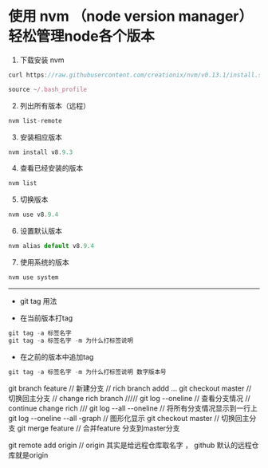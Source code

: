# 使用 nvm （node version manager） 轻松管理node各个版本
1. 下载安装 nvm
```js
curl https://raw.githubusercontent.com/creationix/nvm/v0.13.1/install.sh | bash

source ~/.bash_profile
```
2. 列出所有版本（远程）
```js
nvm list-remote
```
3. 安装相应版本
```js
nvm install v8.9.3
```
4. 查看已经安装的版本
```js
nvm list
```
5. 切换版本
```js
nvm use v8.9.4
```
6. 设置默认版本
```js
nvm alias default v8.9.4
```
7. 使用系统的版本
```js
nvm use system
```

************************************

* git tag 用法

* 在当前版本打tag   
```js
git tag -a 标签名字
git tag -a 标签名字 -m 为什么打标签说明
```
* 在之前的版本中追加tag
```js
git tag -a 标签名字 -m 为什么打标签说明 数字版本号
```

git branch feature // 新建分支
// rich branch addd ...
git checkout master // 切换回主分支
// change rich branch /////
git log --oneline // 查看分支情况
// continue change rich ///
git log --all --oneline // 将所有分支情况显示到一行上
git log --oneline --all -graph  // 图形化显示
git checkout master // 切换回主分支
git merge feature  // 合并feature 分支到master分支

git remote add origin  //  origin 其实是给远程仓库取名字 ， github 默认的远程仓库就是origin
